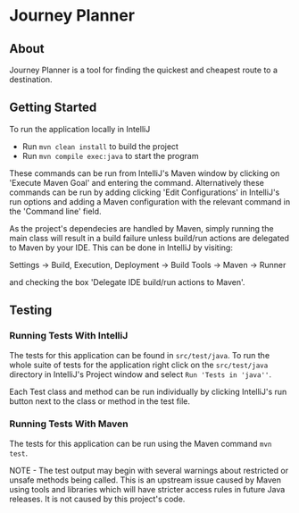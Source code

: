 # Journey Planner

## About
Journey Planner is a tool for finding the quickest and cheapest route to a destination.

## Getting Started
To run the application locally in IntelliJ

* Run `mvn clean install` to build the project
* Run `mvn compile exec:java` to start the program

These commands can be run from IntelliJ's Maven window by clicking on 'Execute Maven Goal' and entering the command. Alternatively these commands can be run by adding clicking 'Edit Configurations' in IntelliJ's run options and adding a Maven configuration with the relevant command in the 'Command line' field.

As the project's dependecies are handled by Maven, simply running the main class will result in a build failure unless build/run actions are delegated to Maven by your IDE. This can be done in IntelliJ by visiting:

Settings -> Build, Execution, Deployment -> Build Tools -> Maven -> Runner

and checking the box 'Delegate IDE build/run actions to Maven'.

## Testing

### Running Tests With IntelliJ

The tests for this application can be found in `src/test/java`. To run the whole suite of tests for the application right click on the `src/test/java` directory in IntelliJ's Project window and select `Run 'Tests in 'java''`.

Each Test class and method can be run individually by clicking IntelliJ's run button next to the class or method in the test file.

### Running Tests With Maven

The tests for this application can be run using the Maven command `mvn test`.

NOTE - The test output may begin with several warnings about restricted or unsafe methods being called. This is an upstream issue caused by Maven using tools and libraries which will have stricter access rules in future Java releases. It is not caused by this project's code.